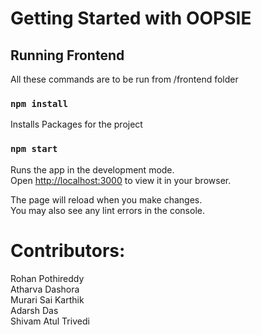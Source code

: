# Getting Started with OOPSIE
## Running Frontend 
All these commands are to be run from /frontend folder

### `npm install`

Installs Packages for the project 
### `npm start`

Runs the app in the development mode.\
Open [http://localhost:3000](http://localhost:3000) to view it in your browser.

The page will reload when you make changes.\
You may also see any lint errors in the console.

# Contributors: 
Rohan Pothireddy \
Atharva Dashora \
Murari Sai Karthik \
Adarsh Das \
Shivam Atul Trivedi

